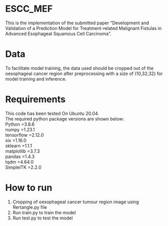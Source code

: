 # ESCC_MEF
This is the implementation of the submitted paper “Development and Validation of a Prediction Model for Treatment-related Malignant Fistulas in Advanced Esophageal Squamous Cell Carcinoma”.
# Data
To facilitate model training, the data used should be cropped out of the oesophageal cancer region after preprocessing with a size of (10,32,32) for model training and inference.
# Requirements
This code has been tested On Ubuntu 20.04.<br>
The required python package versions are shown below:<br>
Python =3.8.6<br>
numpy =1.23.1<br>
tensorflow =2.12.0<br>
six =1.16.0<br>
sklearn =1.1.1<br>
matplotlib =3.7.3<br>
pandas =1.4.3<br>
tqdm =4.64.0<br>
SimpleITK =2.2.0<br>
# How to run
1. Cropping of oesophageal cancer tumour region image using Rertangle.py file<br>
2. Run train.py to train the model<br>
3. Run test.py to test the model<br>
